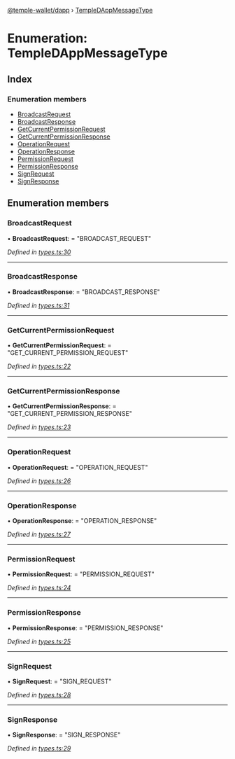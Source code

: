 [@temple-wallet/dapp](../README.md) › [TempleDAppMessageType](templedappmessagetype.md)

# Enumeration: TempleDAppMessageType

## Index

### Enumeration members

* [BroadcastRequest](templedappmessagetype.md#broadcastrequest)
* [BroadcastResponse](templedappmessagetype.md#broadcastresponse)
* [GetCurrentPermissionRequest](templedappmessagetype.md#getcurrentpermissionrequest)
* [GetCurrentPermissionResponse](templedappmessagetype.md#getcurrentpermissionresponse)
* [OperationRequest](templedappmessagetype.md#operationrequest)
* [OperationResponse](templedappmessagetype.md#operationresponse)
* [PermissionRequest](templedappmessagetype.md#permissionrequest)
* [PermissionResponse](templedappmessagetype.md#permissionresponse)
* [SignRequest](templedappmessagetype.md#signrequest)
* [SignResponse](templedappmessagetype.md#signresponse)

## Enumeration members

###  BroadcastRequest

• **BroadcastRequest**: = "BROADCAST_REQUEST"

*Defined in [types.ts:30](https://github.com/madfish-solutions/templewallet-dapp/blob/0871fa5/src/types.ts#L30)*

___

###  BroadcastResponse

• **BroadcastResponse**: = "BROADCAST_RESPONSE"

*Defined in [types.ts:31](https://github.com/madfish-solutions/templewallet-dapp/blob/0871fa5/src/types.ts#L31)*

___

###  GetCurrentPermissionRequest

• **GetCurrentPermissionRequest**: = "GET_CURRENT_PERMISSION_REQUEST"

*Defined in [types.ts:22](https://github.com/madfish-solutions/templewallet-dapp/blob/0871fa5/src/types.ts#L22)*

___

###  GetCurrentPermissionResponse

• **GetCurrentPermissionResponse**: = "GET_CURRENT_PERMISSION_RESPONSE"

*Defined in [types.ts:23](https://github.com/madfish-solutions/templewallet-dapp/blob/0871fa5/src/types.ts#L23)*

___

###  OperationRequest

• **OperationRequest**: = "OPERATION_REQUEST"

*Defined in [types.ts:26](https://github.com/madfish-solutions/templewallet-dapp/blob/0871fa5/src/types.ts#L26)*

___

###  OperationResponse

• **OperationResponse**: = "OPERATION_RESPONSE"

*Defined in [types.ts:27](https://github.com/madfish-solutions/templewallet-dapp/blob/0871fa5/src/types.ts#L27)*

___

###  PermissionRequest

• **PermissionRequest**: = "PERMISSION_REQUEST"

*Defined in [types.ts:24](https://github.com/madfish-solutions/templewallet-dapp/blob/0871fa5/src/types.ts#L24)*

___

###  PermissionResponse

• **PermissionResponse**: = "PERMISSION_RESPONSE"

*Defined in [types.ts:25](https://github.com/madfish-solutions/templewallet-dapp/blob/0871fa5/src/types.ts#L25)*

___

###  SignRequest

• **SignRequest**: = "SIGN_REQUEST"

*Defined in [types.ts:28](https://github.com/madfish-solutions/templewallet-dapp/blob/0871fa5/src/types.ts#L28)*

___

###  SignResponse

• **SignResponse**: = "SIGN_RESPONSE"

*Defined in [types.ts:29](https://github.com/madfish-solutions/templewallet-dapp/blob/0871fa5/src/types.ts#L29)*
